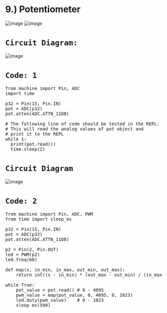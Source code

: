 <div class="jumbotron alert-success"><h1>9.) Potentiometer</h1></div>

![image](https://user-images.githubusercontent.com/63813881/176360708-738d99fe-b82c-49de-b4a4-563b495def9d.png)
![image](https://user-images.githubusercontent.com/63813881/176360726-61400742-d121-4c7a-b9ad-cfe7426c978f.png)

# `Circuit Diagram:`

![image](https://user-images.githubusercontent.com/63813881/176360742-f7b0a5a9-9cf3-4226-9952-87f6aeb87281.png)

# `Code: 1`
<pre>
from machine import Pin, ADC
import time

p32 = Pin(15, Pin.IN)
pot = ADC(p32)
pot.atten(ADC.ATTN_11DB)

# The following line of code should be tested in the REPL:
# This will read the analog values of pot object and
# print it to the REPL
while 1:
  print(pot.read())
  time.sleep(2)
</pre>

# `Circuit Diagram`

![image](https://user-images.githubusercontent.com/63813881/176360677-ffef3b75-4636-4897-875a-2cc2dd39eb75.png)

# `Code: 2`
<pre>
from machine import Pin, ADC, PWM
from time import sleep_ms

p32 = Pin(15, Pin.IN)
pot = ADC(p32)
pot.atten(ADC.ATTN_11DB)

p2 = Pin(2, Pin.OUT)
led = PWM(p2)
led.freq(60)

def map(x, in_min, in_max, out_min, out_max):
    return int((x - in_min) * (out_max - out_min) / (in_max - in_min) + out_min)

while True:
    pot_value = pot.read() # 0 - 4095
    pwm_value = map(pot_value, 0, 4095, 0, 1023)
    led.duty(pwm_value)    # 0 - 1023
    sleep_ms(500)
</pre>

